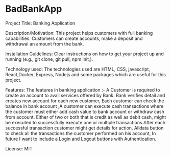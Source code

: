 # BadBankApp

Project Title: Banking Application

Description/Motivation: This project helps customers with full banking capabilities.  Customers can create accounts, make a deposit and withdrawal an amount from the bank. 

Installation Guidelines: Clear instructions on how to get your project up and running (e.g., git clone, git pull, npm init,).

Technology used: The technologies used are HTML, CSS, javascript, React,Docker, Express, Nodejs and some packages which are useful  for this project.

Features: The features in banking application  :-
       A Customer is required to create an account to avail services offered by Bank. Bank verifies detail and creates new account for each new customer, Each customer can check the balance in bank account ,A customer can execute cash transactions where the customer must either add cash value to bank account or withdraw cash from account. Either of two or both that is credit as well as debit cash, might be executed to successfully execute one or multiple transactions.After each successful transaction customer might get details for action, Alldata button to check all the transactions the customer performed on his account, In future I want to include a Login  and Logout  buttons with Authentication.

License: MIT

